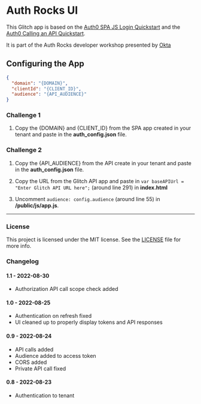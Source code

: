 # Auth Rocks UI

This Glitch app is based on the [Auth0 SPA JS Login Quickstart](https://github.com/auth0-samples/auth0-javascript-samples/tree/master/01-Login) and the [Auth0 Calling an API Quickstart](https://github.com/auth0-samples/auth0-javascript-samples/tree/master/02-Calling-an-API).

It is part of the Auth Rocks developer workshop presented by [Okta](https://okta.com)

## Configuring the App

```json
{
  "domain": "{DOMAIN}",
  "clientId": "{CLIENT_ID}",
  "audience": "{API_AUDIENCE}"
}
```

### Challenge 1

1. Copy the {DOMAIN} and {CLIENT_ID} from the SPA app created in your tenant and paste in the **auth_config.json** file.

### Challenge 2

1. Copy the {API_AUDIENCE} from the API create in your tenant and paste in the **auth_config.json** file.

2. Copy the URL from the Glitch API app and paste in `var baseAPIUrl = "Enter Glitch API URL here";` (around line 291) in **index.html**

3. Uncomment `audience: config.audience` (around line 55) in **/public/js/app.js**.


---


### License

This project is licensed under the MIT license. See the [LICENSE](LICENSE.txt) file for more info.

### Changelog

#### 1.1 - 2022-08-30
- Authorization API call scope check added

#### 1.0 - 2022-08-25
- Authentication on refresh fixed
- UI cleaned up to properly display tokens and API responses

#### 0.9 - 2022-08-24
- API calls added
- Audience added to access token
- CORS added
- Private API call fixed

#### 0.8 - 2022-08-23
- Authentication to tenant

